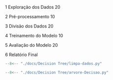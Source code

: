 1	Exploração dos Dados 20

2	Pré-processamento 10

3	Divisão dos Dados 20

4	Treinamento do Modelo 10

5	Avaliação do Modelo	20

6	Relatório Final	

``` python exec="on" html="0"
--8<-- "./docs/Decision Tree/limpa-dados.py"
```

``` python exec="on" html="1"
--8<-- "./docs/Decision Tree/arvore-Decisao.py"
```